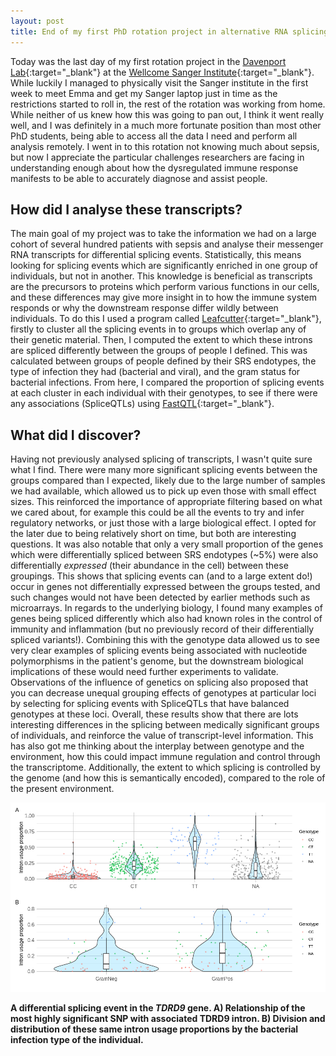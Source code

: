 ```yaml
---
layout: post
title: End of my first PhD rotation project in alternative RNA splicing
---
```


Today was the last day of my first rotation project in the [Davenport Lab](http://davenportlab.com/){:target="_blank"} at the [Wellcome Sanger Institute](https://www.sanger.ac.uk/){:target="_blank"}. While luckily I managed to physically visit the Sanger institute in the first week to meet Emma and get my Sanger laptop just in time as the restrictions started to roll in, the rest of the rotation was working from home. While neither of us knew how this was going to pan out, I think it went really well, and I was definitely in a much more fortunate position than most other PhD students, being able to access all the data I need and perform all analysis remotely. I went in to this rotation not knowing much about sepsis, but now I appreciate the particular challenges researchers are facing in understanding enough about how the dysregulated immune response manifests to be able to accurately diagnose and assist people. 

## How did I analyse these transcripts?

The main goal of my project was to take the information we had on a large cohort of several hundred patients with sepsis and analyse their messenger RNA transcripts for differential splicing events. Statistically, this means looking for splicing events which are significantly enriched in one group of individuals, but not in another. This knowledge is beneficial as transcripts are the precursors to proteins which perform various functions in our cells, and these differences may give more insight in to how the immune system responds or why the downstream response differ wildly between individuals. To do this I used a program called [Leafcutter](https://davidaknowles.github.io/leafcutter/){:target="_blank"}, firstly to cluster all the splicing events in to groups which overlap any of their genetic material. Then, I computed the extent to which these introns are spliced differently between the groups of people I defined. This was calculated between groups of people defined by their SRS endotypes, the type of infection they had (bacterial and viral), and the gram status for bacterial infections. From here, I compared the proportion of splicing events at each cluster in each individual with their genotypes, to see if there were any associations (SpliceQTLs) using [FastQTL](http://fastqtl.sourceforge.net/){:target="_blank"}.

## What did I discover?

Having not previously analysed splicing of transcripts, I wasn't quite sure what I find. There were many more significant splicing events between the groups compared than I expected, likely due to the large number of samples we had available, which allowed us to pick up even those with small effect sizes. This reinforced the importance of appropriate filtering based on what we cared about, for example this could be all the events to try and infer regulatory networks, or just those with a large biological effect. I opted for the later due to being relatively short on time, but both are interesting questions. It was also notable that only a very small proportion of the genes which were differentially spliced between SRS endotypes (~5%) were also differentially *expressed* (their abundance in the cell) between these groupings. This shows that splicing events can (and to a large extent do!) occur in genes not differentially expressed between the groups tested, and such changes would not have been detected by earlier methods such as microarrays. In regards to the underlying biology, I found many examples of genes being spliced differently which also had known roles in the control of immunity and inflammation (but no previously record of their differentially spliced variants!). Combining this with the genotype data allowed us to see very clear examples of splicing events being associated with nucleotide polymorphisms in the patient's genome, but the downstream biological implications of these would need further experiments to validate. Observations of the influence of genetics on splicing also proposed that you can decrease unequal grouping effects of genotypes at particular loci by selecting for splicing events with SpliceQTLs that have balanced genotypes at these loci. Overall, these results show that there are lots interesting differences in the splicing between medically significant groups of individuals, and reinforce the value of transcript-level information. This has also got me thinking about the interplay between genotype and the environment, how this could impact immune regulation and control through the transcriptome. Additionally, the extent to which splicing is controlled by the genome (and how this is semantically encoded), compared to the role of the present environment.

![A differential splicing event in the TDRD9 gene](/assets/TDRD9.png)

**A differential splicing event in the *TDRD9* gene. A) Relationship of the most highly significant SNP with associated TDRD9 intron. B) Division and distribution of these same intron usage proportions by the bacterial infection type of the individual.**
